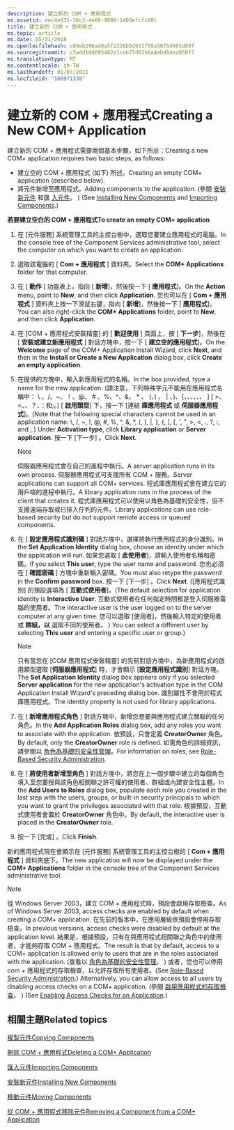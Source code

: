```yaml
---
description: 建立新的 COM + 應用程式
ms.assetid: eec4e871-36c2-4e60-9808-1400efcfc60c
title: 建立新的 COM + 應用程式
ms.topic: article
ms.date: 05/31/2018
ms.openlocfilehash: c09eb296ad0a5f2326b5d931f59a5075d001d89f
ms.sourcegitcommit: c7add10d695482e1ceb72d62b8a4ebd84ea050f7
ms.translationtype: MT
ms.contentlocale: zh-TW
ms.lasthandoff: 01/07/2021
ms.locfileid: "106971330"
---
```

# <a name="creating-a-new-com-application"></a><span data-ttu-id="88f76-103">建立新的 COM + 應用程式</span><span class="sxs-lookup"><span data-stu-id="88f76-103">Creating a New COM+ Application</span></span>

<span data-ttu-id="88f76-104">建立新的 COM + 應用程式需要兩個基本步驟，如下所示：</span><span class="sxs-lookup"><span data-stu-id="88f76-104">Creating a new COM+ application requires two basic steps, as follows:</span></span>

-   <span data-ttu-id="88f76-105">建立空的 COM + 應用程式 (如下) 所述。</span><span class="sxs-lookup"><span data-stu-id="88f76-105">Creating an empty COM+ application (described below).</span></span>
-   <span data-ttu-id="88f76-106">將元件新增至應用程式。</span><span class="sxs-lookup"><span data-stu-id="88f76-106">Adding components to the application.</span></span> <span data-ttu-id="88f76-107"> (參閱 [安裝新元件](installing-new-components.md) 和匯 [入元件](importing-components.md)。 ) </span><span class="sxs-lookup"><span data-stu-id="88f76-107">(See [Installing New Components](installing-new-components.md) and [Importing Components](importing-components.md).)</span></span>

<span data-ttu-id="88f76-108">**若要建立空白的 COM + 應用程式**</span><span class="sxs-lookup"><span data-stu-id="88f76-108">**To create an empty COM+ application**</span></span>

1.  <span data-ttu-id="88f76-109">在 [元件服務] 系統管理工具的主控台樹中，選取您要建立應用程式的電腦。</span><span class="sxs-lookup"><span data-stu-id="88f76-109">In the console tree of the Component Services administrative tool, select the computer on which you want to create an application.</span></span>

2.  <span data-ttu-id="88f76-110">選取該電腦的 [ **Com + 應用程式** ] 資料夾。</span><span class="sxs-lookup"><span data-stu-id="88f76-110">Select the **COM+ Applications** folder for that computer.</span></span>

3.  <span data-ttu-id="88f76-111">在 [ **動作** ] 功能表上，指向 [ **新增**]，然後按一下 [ **應用程式**]。</span><span class="sxs-lookup"><span data-stu-id="88f76-111">On the **Action** menu, point to **New**, and then click **Application**.</span></span> <span data-ttu-id="88f76-112">您也可以在 [ **Com + 應用程式** ] 資料夾上按一下滑鼠右鍵，指向 [ **新增**]，然後按一下 [ **應用程式**]。</span><span class="sxs-lookup"><span data-stu-id="88f76-112">You can also right-click the **COM+ Applications** folder, point to **New**, and then click **Application**.</span></span>

4.  <span data-ttu-id="88f76-113">在 [COM + 應用程式安裝精靈] 的 [ **歡迎使用** ] 頁面上，按 [ **下一步**]，然後在 [ **安裝或建立新應用程式** ] 對話方塊中，按一下 [ **建立空的應用程式**]。</span><span class="sxs-lookup"><span data-stu-id="88f76-113">On the **Welcome** page of the COM+ Application Install Wizard, click **Next**, and then in the **Install or Create a New Application** dialog box, click **Create an empty application**.</span></span>

5.  <span data-ttu-id="88f76-114">在提供的方塊中，輸入新應用程式的名稱。</span><span class="sxs-lookup"><span data-stu-id="88f76-114">In the box provided, type a name for the new application.</span></span> <span data-ttu-id="88f76-115"> (請注意，下列特殊字元不能用在應用程式名稱中： \\ 、/、~、！、@、 \# 、%、^、&、 \* 、 (、) 、 \| 、}、{、、、、、、 \] \[ >、<、、？、：和;。) [ **啟用類型**] 下，按一下 [連結 **庫應用程式** 或 **伺服器應用程式**]。</span><span class="sxs-lookup"><span data-stu-id="88f76-115">(Note that the following special characters cannot be used in an application name: \\, /, ~, !, @, \#, %, ^, &, \*, (, ), \|, }, {, \], \[, ', ", >, <, ., ?, :, and ;.) Under **Activation type**, click **Library application** or **Server application**.</span></span> <span data-ttu-id="88f76-116">按一下 [下一步] 。</span><span class="sxs-lookup"><span data-stu-id="88f76-116">Click **Next**.</span></span>

    > [!Note]  
    > <span data-ttu-id="88f76-117">伺服器應用程式會在自己的進程中執行。</span><span class="sxs-lookup"><span data-stu-id="88f76-117">A server application runs in its own process.</span></span> <span data-ttu-id="88f76-118">伺服器應用程式可支援所有 COM + 服務。</span><span class="sxs-lookup"><span data-stu-id="88f76-118">Server applications can support all COM+ services.</span></span> <span data-ttu-id="88f76-119">程式庫應用程式會在建立它的用戶端的進程中執行。</span><span class="sxs-lookup"><span data-stu-id="88f76-119">A library application runs in the process of the client that creates it.</span></span> <span data-ttu-id="88f76-120">程式庫應用程式可以使用以角色為基礎的安全性，但不支援遠端存取或已排入佇列的元件。</span><span class="sxs-lookup"><span data-stu-id="88f76-120">Library applications can use role-based security but do not support remote access or queued components.</span></span>

     

6.  <span data-ttu-id="88f76-121">在 [ **設定應用程式識別碼** ] 對話方塊中，選擇將執行應用程式的身分識別。</span><span class="sxs-lookup"><span data-stu-id="88f76-121">In the **Set Application Identity** dialog box, choose an identity under which the application will run.</span></span> <span data-ttu-id="88f76-122">如果您選取 [ **此使用者**]，請輸入使用者名稱和密碼。</span><span class="sxs-lookup"><span data-stu-id="88f76-122">If you select **This user**, type the user name and password.</span></span> <span data-ttu-id="88f76-123">您也必須在 [ **確認密碼** ] 方塊中重新輸入密碼。</span><span class="sxs-lookup"><span data-stu-id="88f76-123">You must also retype the password in the **Confirm password** box.</span></span> <span data-ttu-id="88f76-124">按一下 [下一步] 。</span><span class="sxs-lookup"><span data-stu-id="88f76-124">Click **Next**.</span></span> <span data-ttu-id="88f76-125"> ([應用程式識別] 的預設選項為 [ **互動式使用者**]。</span><span class="sxs-lookup"><span data-stu-id="88f76-125">(The default selection for application identity is **Interactive User**.</span></span> <span data-ttu-id="88f76-126">互動式使用者在任何指定時間都是登入伺服器電腦的使用者。</span><span class="sxs-lookup"><span data-stu-id="88f76-126">The interactive user is the user logged on to the server computer at any given time.</span></span> <span data-ttu-id="88f76-127">您可以選取 [使用者]，然後輸入特定的使用者或 **群組，以** 選取不同的使用者。 ) </span><span class="sxs-lookup"><span data-stu-id="88f76-127">You can select a different user by selecting **This user** and entering a specific user or group.)</span></span>

    > [!Note]  
    > <span data-ttu-id="88f76-128">只有當您在 [COM 應用程式安裝精靈] 的先前對話方塊中，為新應用程式的啟用類型選取 [**伺服器應用程式**] 時，才會顯示 [**設定應用程式識別**] 對話方塊。</span><span class="sxs-lookup"><span data-stu-id="88f76-128">The **Set Application Identity** dialog box appears only if you selected **Server application** for the new application's activation type in the COM Application Install Wizard's preceding dialog box.</span></span> <span data-ttu-id="88f76-129">識別屬性不會用於程式庫應用程式。</span><span class="sxs-lookup"><span data-stu-id="88f76-129">The identity property is not used for library applications.</span></span>

     

7.  <span data-ttu-id="88f76-130">在 [ **新增應用程式角色** ] 對話方塊中，新增您想要與應用程式建立關聯的任何角色。</span><span class="sxs-lookup"><span data-stu-id="88f76-130">In the **Add Application Roles** dialog box, add any roles you want to associate with the application.</span></span> <span data-ttu-id="88f76-131">依預設，只會定義 **CreatorOwner** 角色。</span><span class="sxs-lookup"><span data-stu-id="88f76-131">By default, only the **CreatorOwner** role is defined.</span></span> <span data-ttu-id="88f76-132">如需角色的詳細資訊，請參閱以 [角色為基礎的安全性管理](role-based-security-administration.md)。</span><span class="sxs-lookup"><span data-stu-id="88f76-132">For information on roles, see [Role-Based Security Administration](role-based-security-administration.md).</span></span>

8.  <span data-ttu-id="88f76-133">在 [ **將使用者新增至角色** ] 對話方塊中，將您在上一個步驟中建立的每個角色填入至您要授與該角色相關聯之許可權的使用者、群組或內建安全性主體。</span><span class="sxs-lookup"><span data-stu-id="88f76-133">In the **Add Users to Roles** dialog box, populate each role you created in the last step with the users, groups, or built-in security principals to which you want to grant the privileges associated with that role.</span></span> <span data-ttu-id="88f76-134">根據預設，互動式使用者會置於 **CreatorOwner** 角色中。</span><span class="sxs-lookup"><span data-stu-id="88f76-134">By default, the interactive user is placed in the **CreatorOwner** role.</span></span>

9.  <span data-ttu-id="88f76-135">按一下 [完成] 。</span><span class="sxs-lookup"><span data-stu-id="88f76-135">Click **Finish**.</span></span>

<span data-ttu-id="88f76-136">新的應用程式現在會顯示在 [元件服務] 系統管理工具的主控台樹的 [ **Com + 應用程式** ] 資料夾底下。</span><span class="sxs-lookup"><span data-stu-id="88f76-136">The new application will now be displayed under the **COM+ Applications** folder in the console tree of the Component Services administrative tool.</span></span>

> [!Note]  
> <span data-ttu-id="88f76-137">從 Windows Server 2003，建立 COM + 應用程式時，預設會啟用存取檢查。</span><span class="sxs-lookup"><span data-stu-id="88f76-137">As of Windows Server 2003, access checks are enabled by default when creating a COM+ application.</span></span> <span data-ttu-id="88f76-138">在先前的版本中，在應用層級依預設會停用存取檢查。</span><span class="sxs-lookup"><span data-stu-id="88f76-138">In previous versions, access checks were disabled by default at the application level.</span></span> <span data-ttu-id="88f76-139">結果是，根據預設，只有在與應用程式相關聯之角色中的使用者，才能夠存取 COM + 應用程式。</span><span class="sxs-lookup"><span data-stu-id="88f76-139">The result is that by default, access to a COM+ application is allowed only to users that are in the roles associated with the application.</span></span> <span data-ttu-id="88f76-140"> (查看以 [角色為基礎的安全性管理](role-based-security-administration.md)。 ) 或者，您也可以停用 com + 應用程式的存取檢查，以允許存取所有使用者。</span><span class="sxs-lookup"><span data-stu-id="88f76-140">(See [Role-Based Security Administration](role-based-security-administration.md).) Alternatively, you can allow access to all users by disabling access checks on a COM+ application.</span></span> <span data-ttu-id="88f76-141"> (參閱 [啟用應用程式的存取檢查](enabling-access-checks-for-an-application.md)。 ) </span><span class="sxs-lookup"><span data-stu-id="88f76-141">(See [Enabling Access Checks for an Application](enabling-access-checks-for-an-application.md).)</span></span>

 

## <a name="related-topics"></a><span data-ttu-id="88f76-142">相關主題</span><span class="sxs-lookup"><span data-stu-id="88f76-142">Related topics</span></span>

<dl> <dt>

[<span data-ttu-id="88f76-143">複製元件</span><span class="sxs-lookup"><span data-stu-id="88f76-143">Copying Components</span></span>](copying-components.md)
</dt> <dt>

[<span data-ttu-id="88f76-144">刪除 COM + 應用程式</span><span class="sxs-lookup"><span data-stu-id="88f76-144">Deleting a COM+ Application</span></span>](deleting-a-com--application.md)
</dt> <dt>

[<span data-ttu-id="88f76-145">匯入元件</span><span class="sxs-lookup"><span data-stu-id="88f76-145">Importing Components</span></span>](importing-components.md)
</dt> <dt>

[<span data-ttu-id="88f76-146">安裝新元件</span><span class="sxs-lookup"><span data-stu-id="88f76-146">Installing New Components</span></span>](installing-new-components.md)
</dt> <dt>

[<span data-ttu-id="88f76-147">移動元件</span><span class="sxs-lookup"><span data-stu-id="88f76-147">Moving Components</span></span>](moving-components.md)
</dt> <dt>

[<span data-ttu-id="88f76-148">從 COM + 應用程式移除元件</span><span class="sxs-lookup"><span data-stu-id="88f76-148">Removing a Component from a COM+ Application</span></span>](removing-a-component-from-a-com--application.md)
</dt> </dl>

 

 



